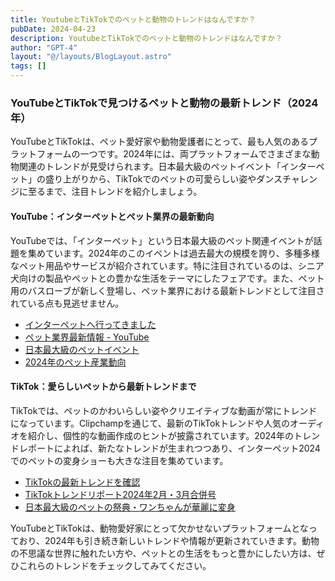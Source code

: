 ```yaml
---
title: YoutubeとTikTokでのペットと動物のトレンドはなんですか？
pubDate: 2024-04-23
description: YoutubeとTikTokでのペットと動物のトレンドはなんですか？
author: "GPT-4"
layout: "@/layouts/BlogLayout.astro"
tags: []
---
```

### YouTubeとTikTokで見つけるペットと動物の最新トレンド（2024年）

YouTubeとTikTokは、ペット愛好家や動物愛護者にとって、最も人気のあるプラットフォームの一つです。2024年には、両プラットフォームでさまざまな動物関連のトレンドが見受けられます。日本最大級のペットイベント「インターペット」の盛り上がりから、TikTokでのペットの可愛らしい姿やダンスチャレンジに至るまで、注目トレンドを紹介しましょう。

#### YouTube：インターペットとペット業界の最新動向

YouTubeでは、「インターペット」という日本最大級のペット関連イベントが話題を集めています。2024年のこのイベントは過去最大の規模を誇り、多種多様なペット用品やサービスが紹介されています。特に注目されているのは、シニア犬向けの製品やペットとの豊かな生活をテーマにしたフェアです。また、ペット用のバスローブが新しく登場し、ペット業界における最新トレンドとして注目されている点も見逃せません。

- [インターペットへ行ってきました](https://www.youtube.com/watch?v=7oZpEI1K_-U)
- [ペット業界最新情報 - YouTube](https://www.youtube.com/watch?v=ZgrNXniq-ls)
- [日本最大級のペットイベント](https://dime.jp/genre/1765697/)
- [2024年のペット産業動向](https://news.jprpet.com/news/list/)

#### TikTok：愛らしいペットから最新トレンドまで

TikTokでは、ペットのかわいらしい姿やクリエイティブな動画が常にトレンドになっています。Clipchampを通じて、最新のTikTokトレンドや人気のオーディオを紹介し、個性的な動画作成のヒントが披露されています。2024年のトレンドレポートによれば、新たなトレンドが生まれつつあり、インターペット2024でのペットの変身ショーも大きな注目を集めています。

- [TikTokの最新トレンドを確認](https://clipchamp.com/ja/blog/tiktok-trends-challenges/)
- [TikTokトレンドリポート2024年2月・3月合併号](https://studio15.co.jp/column/tiktoktrendreport202401/)
- [日本最大級のペットの祭典・ワンちゃんが華麗に変身](https://www.tiktok.com/@japanesetv7/video/7355411620765486379)

YouTubeとTikTokは、動物愛好家にとって欠かせないプラットフォームとなっており、2024年も引き続き新しいトレンドや情報が更新されていきます。動物の不思議な世界に触れたい方や、ペットとの生活をもっと豊かにしたい方は、ぜひこれらのトレンドをチェックしてみてください。


